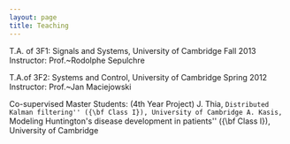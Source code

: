```yaml
---
layout: page
title: Teaching
---
```


T.A. of 3F1: Signals and Systems, University of Cambridge  Fall 2013
Instructor: Prof.~Rodolphe Sepulchre

T.A.of 3F2: Systems and Control, University of Cambridge Spring 2012
Instructor: Prof.~Jan Maciejowski


Co-supervised Master Students: (4th Year Project)
J. Thia, ``Distributed Kalman filtering'' ({\bf Class I}), University of Cambridge
A. Kasis, ``Modeling Huntington's disease development in patients'' ({\bf Class I}), University of Cambridge
